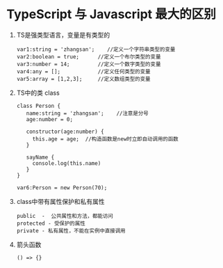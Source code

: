 # TypeScript 与 Javascript 最大的区别

1. TS是强类型语言，变量是有类型的

   ```
   var1:string = 'zhangsan';    //定义一个字符串类型的变量
   var2:boolean = true;      //定义一个布尔类型的变量
   var3:number = 14;         //定义一个数字类型的变量
   var4:any = [];            //定义任何类型的变量
   var5:array = [1,2,3];     //定义数组类型的变量
   ```

2. TS中的类 class

   ```
   class Person {
      name:string = 'zhangsan';    //注意是分号
      age:number = 0;
      
      constructor(age:number) {
        this.age = age;  //构造函数是new时立即自动调用的函数
      }
      
      sayName {
        console.log(this.name)
      }
   }

   var6:Person = new Person(70);
   ```

3. class中带有属性保护和私有属性

   ```
   public  -  公共属性和方法，都能访问
   protected - 受保护的属性
   private - 私有属性，不能在实例中直接调用
   ```

4. 箭头函数

   ```
   () => {}
   ```

   ​